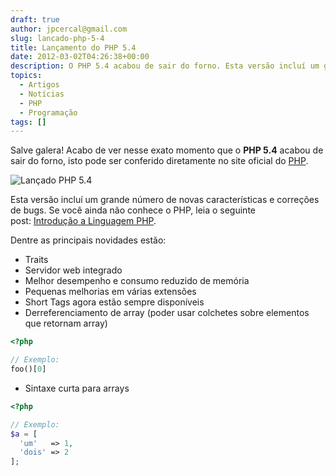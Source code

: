 ```yaml
---
draft: true
author: jpcercal@gmail.com
slug: lancado-php-5-4
title: Lançamento do PHP 5.4
date: 2012-03-02T04:26:38+00:00
description: O PHP 5.4 acabou de sair do forno. Esta versão incluí um grande número de novas características e correções de bugs. Confira essas novidades.
topics:
  - Artigos
  - Notícias
  - PHP
  - Programação
tags: []
---
```


Salve galera! Acabo de ver nesse exato momento que o **PHP 5.4** acabou de sair do forno, isto pode ser conferido diretamente no site oficial do [PHP](http://php.net/releases/5_4_0.php).

![Lançado PHP 5.4](http://sistemas.cekurte.com/wp-content/uploads/2010/10/php.jpg "PHP")

Esta versão incluí um grande número de novas características e correções de bugs. Se você ainda não conhece o PHP, leia o seguinte post: [Introdução a Linguagem PHP](http://sistemas.cekurte.com/blog/introducao-a-linguagem-php/ "Introdução a linguagem PHP").

Dentre as principais novidades estão:

* Traits
* Servidor web integrado
* Melhor desempenho e consumo reduzido de memória
* Pequenas melhorias em várias extensões
* Short Tags agora estão sempre disponíveis
* Derreferenciamento de array (poder usar colchetes sobre elementos que retornam array)

```php
<?php

// Exemplo:
foo()[0]
```

* Sintaxe curta para arrays

```php
<?php

// Exemplo:
$a = [
  'um'   => 1,
  'dois' => 2
];
```
